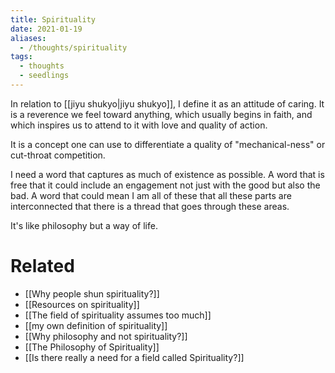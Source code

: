 ```yaml
---
title: Spirituality
date: 2021-01-19
aliases:
  - /thoughts/spirituality
tags:
  - thoughts
  - seedlings
---
```

In relation to [[jiyu shukyo|jiyu shukyo]], I define it as an attitude of caring. It is a reverence we feel toward anything, which usually begins in faith, and which inspires us to attend to it with love and quality of action.

It is a concept one can use to differentiate a quality of "mechanical-ness" or cut-throat competition.

I need a word that captures as much of existence as possible. A word that is free that it could include an engagement not just with the good but also the bad. A word that could mean I am all of these that all these parts are interconnected that there is a thread that goes through these areas.

It's like philosophy but a way of life.

# Related

- [[Why people shun spirituality?]]
- [[Resources on spirituality]]
- [[The field of spirituality assumes too much]]
- [[my own definition of spirituality]]
- [[Why philosophy and not spirituality?]]
- [[The Philosophy of Spirituality]]
- [[Is there really a need for a field called Spirituality?]]